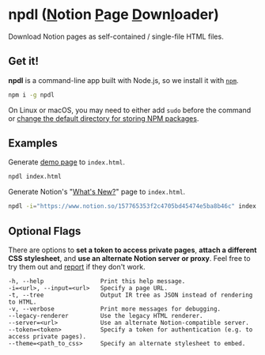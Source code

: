 # npdl (<ins>N</ins>otion <ins>P</ins>age <ins>D</ins>own<ins>l</ins>oader)

Download Notion pages as self-contained / single-file HTML files.

## Get it!

**npdl** is a command-line app built with Node.js, so we install it with [`npm`](https://docs.npmjs.com/downloading-and-installing-node-js-and-npm).

```bash
npm i -g npdl
```

On Linux or macOS, you may need to either add `sudo` before the command or [change the default directory for storing NPM packages](https://npm.github.io/installation-setup-docs/installing/a-note-on-permissions.html).

## Examples

Generate [demo page](https://www.notion.so/Block-Test-1c4d63a8ffc747bea5658672797a595a) to `index.html`.

```bash
npdl index.html
```

Generate Notion's "[What's New?](https://www.notion.so/157765353f2c4705bd45474e5ba8b46c)" page to `index.html`.

```bash
npdl -i="https://www.notion.so/157765353f2c4705bd45474e5ba8b46c" index.html
```

## Optional Flags

There are options to **set a token to access private pages**, **attach a different CSS stylesheet**, and **use an alternate Notion server or proxy**. Feel free to try them out and [report](https://github.com/dragonman225/nast/issues) if they don't work.

```
-h, --help                Print this help message.
-i=<url>, --input=<url>   Specify a page URL.
-t, --tree                Output IR tree as JSON instead of rendering to HTML.
-v, --verbose             Print more messages for debugging.
--legacy-renderer         Use the legacy HTML renderer.
--server=<url>            Use an alternate Notion-compatible server.
--token=<token>           Specify a token for authentication (e.g. to access private pages).
--theme=<path_to_css>     Specify an alternate stylesheet to embed.
```



